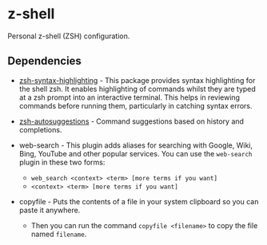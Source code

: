 # z-shell
Personal z-shell (ZSH) configuration.


## Dependencies

- [zsh-syntax-highlighting](https://github.com/zsh-users/zsh-syntax-highlighting) - This package provides syntax highlighting for the shell zsh. It enables highlighting of commands whilst they are typed at a zsh prompt into an interactive terminal. This helps in reviewing commands before running them, particularly in catching syntax errors.
- [zsh-autosuggestions](https://github.com/zsh-users/zsh-autosuggestions) - Command suggestions based on history and completions.
- web-search - This plugin adds aliases for searching with Google, Wiki, Bing, YouTube and other popular services.
You can use the `web-search` plugin in these two forms:
  * `web_search <context> <term> [more terms if you want]`
  * `<context> <term> [more terms if you want]`

- copyfile - Puts the contents of a file in your system clipboard so you can paste it anywhere.
  * Then you can run the command `copyfile <filename>` to copy the file named `filename`.
